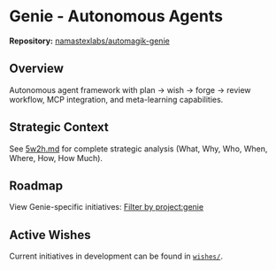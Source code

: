 # Genie - Autonomous Agents

**Repository:** [namastexlabs/automagik-genie](https://github.com/namastexlabs/automagik-genie)

## Overview

Autonomous agent framework with plan → wish → forge → review workflow, MCP integration, and meta-learning capabilities.

## Strategic Context

See [5w2h.md](5w2h.md) for complete strategic analysis (What, Why, Who, When, Where, How, How Much).

## Roadmap

View Genie-specific initiatives: [Filter by project:genie](https://github.com/orgs/namastexlabs/projects/1/views/3?filterQuery=project%3Agenie)

## Active Wishes

Current initiatives in development can be found in [`wishes/`](wishes/).
